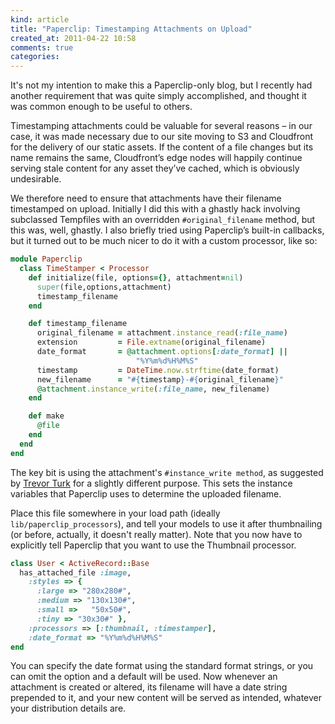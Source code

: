 ```yaml
---
kind: article
title: "Paperclip: Timestamping Attachments on Upload"
created_at: 2011-04-22 10:58
comments: true
categories: 
---
```


It's not my intention to make this a Paperclip-only blog, but I recently
had another requirement that was quite simply accomplished, and thought
it was common enough to be useful to others.

Timestamping attachments could be valuable for several reasons – in our
case, it was made necessary due to our site moving to S3 and Cloudfront
for the delivery of our static assets. If the content of a file changes
but its name remains the same, Cloudfront’s edge nodes will happily
continue serving stale content for any asset they’ve cached, which is
obviously undesirable.

We therefore need to ensure that attachments have their filename
timestamped on upload. Initially I did this with a ghastly hack
involving subclassed Tempfiles with an overridden `#original_filename`
method, but this was, well, ghastly. I also briefly tried using
Paperclip’s built-in callbacks, but it turned out to be much nicer to do
it with a custom processor, like so:

~~~ ruby
module Paperclip
  class TimeStamper < Processor
    def initialize(file, options={}, attachment=nil)
      super(file,options,attachment)
      timestamp_filename
    end

    def timestamp_filename
      original_filename = attachment.instance_read(:file_name)
      extension         = File.extname(original_filename)
      date_format       = @attachment.options[:date_format] ||
                            "%Y%m%d%H%M%S"
      timestamp         = DateTime.now.strftime(date_format)
      new_filename      = "#{timestamp}-#{original_filename}"
      @attachment.instance_write(:file_name, new_filename)
    end

    def make
      @file
    end
  end
end
~~~

The key bit is using the attachment's
`#instance_write method`, as suggested by [Trevor
Turk](http://trevorturk.com/2009/03/22/randomize-filename-in-paperclip/)
for a slightly different purpose. This sets the instance variables that
Paperclip uses to determine the uploaded filename.

Place this file somewhere in your load path (ideally
`lib/paperclip_processors`), and tell your models to use it after
thumbnailing (or before, actually, it doesn't really matter). Note that
you now have to explicitly tell Paperclip that you want to use the
Thumbnail processor.

~~~ ruby
class User < ActiveRecord::Base
  has_attached_file :image,
    :styles => {
      :large => "280x280#",
      :medium => "130x130#",
      :small =>   "50x50#",
      :tiny => "30x30#" },
    :processors => [:thumbnail, :timestamper],
    :date_format => "%Y%m%d%H%M%S"
end
~~~

You can specify the date format using the standard format strings,
or you can omit the option and a default will be used. Now whenever
an attachment is created or altered, its filename will have a date
string prepended to it, and your new content will be served as intended,
whatever your distribution details are.
